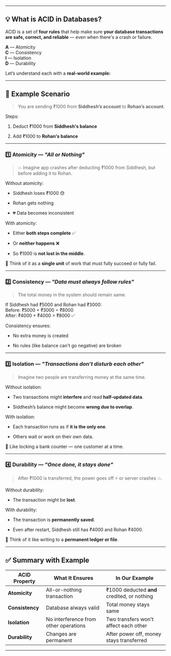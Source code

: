 
---



## 💡 What is ACID in Databases?

ACID is a set of **four rules** that help make sure **your database transactions are safe, correct, and reliable** — even when there's a crash or failure.

**A** — Atomicity  
**C** — Consistency  
**I** — Isolation  
**D** — Durability

Let’s understand each with a **real-world example:**

---

## 🏦 Example Scenario

> You are sending ₹1000 from **Siddhesh’s account** to **Rohan’s account**.

Steps:

1. Deduct ₹1000 from **Siddhesh's balance**
    
2. Add ₹1000 to **Rohan's balance**
    

---

### 1️⃣ **Atomicity** — _"All or Nothing"_

> 💥 Imagine app crashes after deducting ₹1000 from Siddhesh, but before adding it to Rohan.

Without atomicity:

- Siddhesh loses ₹1000 😓
    
- Rohan gets nothing
    
- 💔 Data becomes inconsistent
    

With atomicity:

- Either **both steps complete** ✅
    
- Or **neither happens** ❌
    
- So ₹1000 is **not lost in the middle**.
    

📌 Think of it as a **single unit** of work that must fully succeed or fully fail.

---

### 2️⃣ **Consistency** — _"Data must always follow rules"_

> The total money in the system should remain same.

If Siddhesh had ₹5000 and Rohan had ₹3000:  
Before: ₹5000 + ₹3000 = ₹8000  
After: ₹4000 + ₹4000 = ₹8000 ✅

Consistency ensures:

- No extra money is created
    
- No rules (like balance can't go negative) are broken
    

---

### 3️⃣ **Isolation** — _"Transactions don’t disturb each other"_

> Imagine two people are transferring money at the same time.

Without isolation:

- Two transactions might **interfere** and read **half-updated data**.
    
- Siddhesh’s balance might become **wrong due to overlap**.
    

With isolation:

- Each transaction runs as if **it is the only one**.
    
- Others wait or work on their own data.
    

📌 Like locking a bank counter — one customer at a time.

---

### 4️⃣ **Durability** — _"Once done, it stays done"_

> After ₹1000 is transferred, the power goes off ⚡ or server crashes 💥.

Without durability:

- The transaction might be **lost**.
    

With durability:

- The transaction is **permanently saved**.
    
- Even after restart, Siddhesh still has ₹4000 and Rohan ₹4000.
    

📌 Think of it like writing to a **permanent ledger or file**.

---

## ✅ Summary with Example

|ACID Property|What It Ensures|In Our Example|
|---|---|---|
|**Atomicity**|All-or-nothing transaction|₹1000 deducted **and** credited, or nothing|
|**Consistency**|Database always valid|Total money stays same|
|**Isolation**|No interference from other operations|Two transfers won’t affect each other|
|**Durability**|Changes are permanent|After power off, money stays transferred|

---